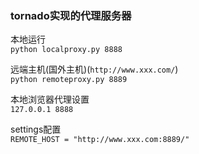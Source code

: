 ### tornado实现的代理服务器 ###

本地运行  
`python localproxy.py 8888`

远端主机(国外主机)(`http://www.xxx.com/`)  
`python remoteproxy.py 8889`

本地浏览器代理设置  
`127.0.0.1 8888`

settings配置  
`REMOTE_HOST = "http://www.xxx.com:8889/"`